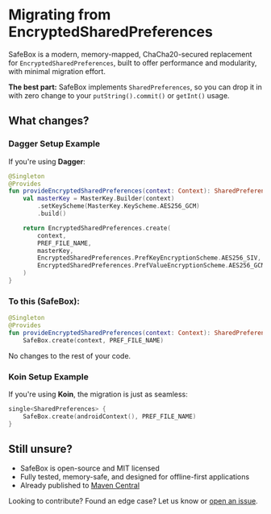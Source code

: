 # Migrating from EncryptedSharedPreferences

SafeBox is a modern, memory-mapped, ChaCha20-secured replacement for `EncryptedSharedPreferences`, built to offer performance and modularity, with minimal migration effort.

**The best part:** SafeBox implements `SharedPreferences`, so you can drop it in with zero change
to your `putString().commit()` or `getInt()` usage.

## What changes?

### Dagger Setup Example

If you're using **Dagger**:

```kotlin
@Singleton
@Provides
fun provideEncryptedSharedPreferences(context: Context): SharedPreferences {
    val masterKey = MasterKey.Builder(context)
        .setKeyScheme(MasterKey.KeyScheme.AES256_GCM)
        .build()

    return EncryptedSharedPreferences.create(
        context,
        PREF_FILE_NAME,
        masterKey,
        EncryptedSharedPreferences.PrefKeyEncryptionScheme.AES256_SIV,
        EncryptedSharedPreferences.PrefValueEncryptionScheme.AES256_GCM
    )
}
```

### To this (SafeBox):

```kotlin
@Singleton
@Provides
fun provideEncryptedSharedPreferences(context: Context): SharedPreferences =
    SafeBox.create(context, PREF_FILE_NAME)
```

No changes to the rest of your code.

### Koin Setup Example

If you're using **Koin**, the migration is just as seamless:

```kotlin
single<SharedPreferences> {
    SafeBox.create(androidContext(), PREF_FILE_NAME)
}
```

## Still unsure?

- SafeBox is open-source and MIT licensed
- Fully tested, memory-safe, and designed for offline-first applications
- Already published to [Maven Central](https://central.sonatype.com/artifact/io.github.harrytmthy-dev/safebox)

Looking to contribute? Found an edge case? Let us know or [open an issue](https://github.com/harrytmthy-dev/safebox/issues).